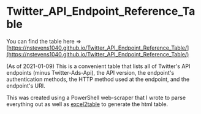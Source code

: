 # Twitter_API_Endpoint_Reference_Table
You can find the table here => [https://nstevens1040.github.io/Twitter_API_Endpoint_Reference_Table/](https://nstevens1040.github.io/Twitter_API_Endpoint_Reference_Table/)  
  
(As of 2021-01-09) This is a convenient table that lists all of Twitter's API endpoints (minus Twitter-Ads-Api), the API version, the endpoint's authentication methods, the HTTP method used at the endpoint, and the endpoint's URI.  
  
This was created using a PowerShell web-scraper that I wrote to parse everything out as well as [excel2table](https://github.com/pyexcel/excel2table) to generate the html table.  
